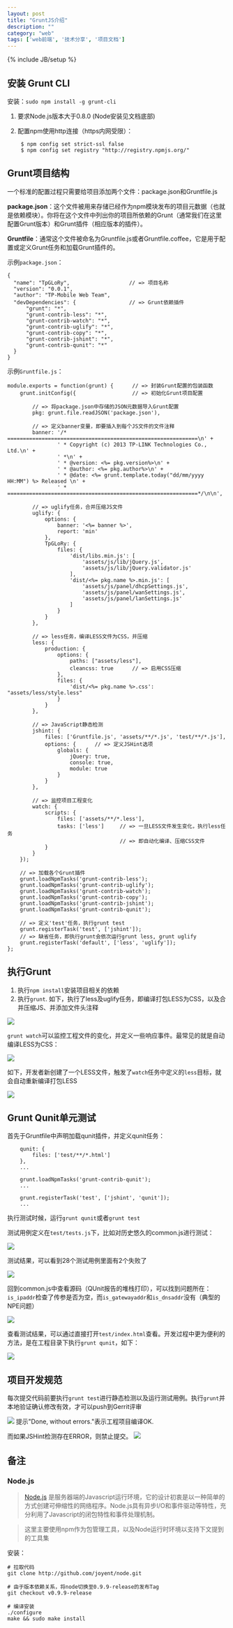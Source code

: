 ```yaml
---
layout: post
title: "GruntJS介绍"
description: ""
category: "web"
tags: ['web前端', '技术分享', '项目文档']
---
```

{% include JB/setup %}

## 安装 Grunt CLI
安装：`sudo npm install -g grunt-cli`

1. 要求Node.js版本大于0.8.0 (Node安装见文档底部)
2. 配置npm使用http连接（https内网受限）：

        $ npm config set strict-ssl false
        $ npm config set registry "http://registry.npmjs.org/"

## Grunt项目结构
一个标准的配置过程只需要给项目添加两个文件：package.json和Gruntfile.js

**package.json**：这个文件被用来存储已经作为npm模块发布的项目元数据（也就是依赖模块）。你将在这个文件中列出你的项目所依赖的Grunt（通常我们在这里配置Grunt版本）和Grunt插件（相应版本的插件）。

**Gruntfile**：通常这个文件被命名为Gruntfile.js或者Gruntfile.coffee，它是用于配置或定义Grunt任务和加载Grunt插件的。

示例`package.json`：

    {
      "name": "TpGLoRy",                   // => 项目名称
      "version": "0.0.1",
      "author": "TP-Mobile Web Team",
      "devDependencies": {                 // => Grunt依赖插件
          "grunt": "*",
          "grunt-contrib-less": "*",
          "grunt-contrib-watch": "*",
          "grunt-contrib-uglify": "*",
          "grunt-contrib-copy": "*",
          "grunt-contrib-jshint": "*",
          "grunt-contrib-qunit": "*"
      }
    }

示例`Gruntfile.js`：

    module.exports = function(grunt) {      // => 封装Grunt配置的包装函数
        grunt.initConfig({                  // => 初始化Grunt项目配置

            // => 将package.json中存储的JSON元数据导入Grunt配置
            pkg: grunt.file.readJSON('package.json'),

            // => 定义banner变量，即要插入到每个JS文件的文件注释
            banner: '/* =============================================================\n' +
                    ' * Copyright (c) 2013 TP-LINK Technologies Co., Ltd.\n' +
                    ' *\n' +
                    ' * @version: <%= pkg.version%>\n' +
                    ' * @author: <%= pkg.author%>\n' +
                    ' * @date: <%= grunt.template.today("dd/mm/yyyy HH:MM") %> Released \n' +
                    ' * =============================================================*/\n\n',

            // => uglify任务，合并压缩JS文件
            uglify: {
                options: {
                    banner: '<%= banner %>',
                    report: 'min'
                },
                TpGLoRy: {
                    files: {
                        'dist/libs.min.js': [
                            'assets/js/lib/jQuery.js',
                            'assets/js/lib/jQuery.validator.js'
                        ],
                        'dist/<%= pkg.name %>.min.js': [
                            'assets/js/panel/dhcpSettings.js',
                            'assets/js/panel/wanSettings.js',
                            'assets/js/panel/lanSettings.js'
                        ]
                    }
                }
            },

            // => less任务，编译LESS文件为CSS，并压缩
            less: {
                production: {
                    options: {
                        paths: ["assets/less"],
                        cleancss: true      // => 启用CSS压缩
                    },
                    files: {
                        'dist/<%= pkg.name %>.css': "assets/less/style.less"
                    }
                }
            },

            // => JavaScript静态检测
            jshint: {
                files: ['Gruntfile.js', 'assets/**/*.js', 'test/**/*.js'],
                options: {      // => 定义JSHint选项
                    globals: {
                        jQuery: true,
                        console: true,
                        module: true
                    }
                }
            },

            // => 监控项目工程变化
            watch: {
                scripts: {
                    files: ['assets/**/*.less'],
                    tasks: ['less']     // => 一旦LESS文件发生变化，执行less任务
                                        // => 即自动化编译、压缩CSS文件
                }
            }
        });

        // => 加载各个Grunt插件
        grunt.loadNpmTasks('grunt-contrib-less');
        grunt.loadNpmTasks('grunt-contrib-uglify');
        grunt.loadNpmTasks('grunt-contrib-watch');
        grunt.loadNpmTasks('grunt-contrib-copy');
        grunt.loadNpmTasks('grunt-contrib-jshint');
        grunt.loadNpmTasks('grunt-contrib-qunit');

        // => 定义'test'任务，执行grunt test
        grunt.registerTask('test', ['jshint']);
        // => 缺省任务，即执行grunt会依次运行grunt less, grunt uglify
        grunt.registerTask('default', ['less', 'uglify']);
    };


## 执行Grunt

1. 执行`npm install`安装项目相关的依赖
2. 执行`grunt`. 如下，执行了less及uglify任务，即编译打包LESS为CSS，以及合并压缩JS、并添加文件头注释

<img src="/images/gruntjs/grunt-exec.png"/>

`grunt watch`可以监控工程文件的变化，并定义一些响应事件。最常见的就是自动编译LESS为CSS：

<img src="/images/gruntjs/grunt-watch1.png"/>

如下，开发者新创建了一个LESS文件，触发了`watch`任务中定义的`less`目标，就会自动重新编译打包LESS

<img src="/images/gruntjs/grunt-watch2.png"/>

## Grunt Qunit单元测试
首先于Gruntfile中声明加载qunit插件，并定义qunit任务：

        qunit: {
            files: ['test/**/*.html']
        },
        ...

        grunt.loadNpmTasks('grunt-contrib-qunit');
        ...

        grunt.registerTask('test', ['jshint', 'qunit']);
        ...

执行测试时候，运行`grunt qunit`或者`grunt test`

测试用例定义在`test/tests.js`下，比如对历史悠久的common.js进行测试：

<img src="/images/gruntjs/qunit-test.png"/>

测试结果，可以看到28个测试用例里面有2个失败了

<img src="/images/gruntjs/qunit-ret.png"/>

回到common.js中查看源码（QUnit报告的堆栈打印），可以找到问题所在：`is_ipaddr`检查了传参是否为空，而`is_gatewayaddr`和`is_dnsaddr`没有（典型的NPE问题）

<img src="/images/gruntjs/qunit-src.png"/>

查看测试结果，可以通过直接打开`test/index.html`查看。开发过程中更为便利的方法，是在工程目录下执行`grunt qunit`，如下：

<img src="/images/gruntjs/qunit-grunt.png"/>

## 项目开发规范
每次提交代码前要执行`grunt test`进行静态检测以及运行测试用例。执行`grunt`并本地验证确认修改有效，才可以push到Gerrit评审

<img src="/images/gruntjs/grunt_norm1.png"/>
提示"Done, without errors."表示工程项目编译OK.

而如果JSHint检测存在ERROR，则禁止提交。
<img src="/images/gruntjs/grunt_norm2.png"/>

## 备注
### Node.js
>[Node.js](http://en.wikipedia.org/wiki/NodeJS) 是服务器端的Javascript运行环境，它的设计初衷是以一种简单的方式创建可伸缩性的网络程序。Node.js具有异步I/O和事件驱动等特性，充分利用了Javascript的闭包特性和事件处理机制。

>这里主要使用npm作为包管理工具，以及Node运行时环境以支持下文提到的工具集

安装：

    # 拉取代码
    git clone http://github.com/joyent/node.git

    # 由于版本依赖关系，将node切换至0.9.9-release的发布Tag
    git checkout v0.9.9-release

    # 编译安装
    ./configure
    make && sudo make install
